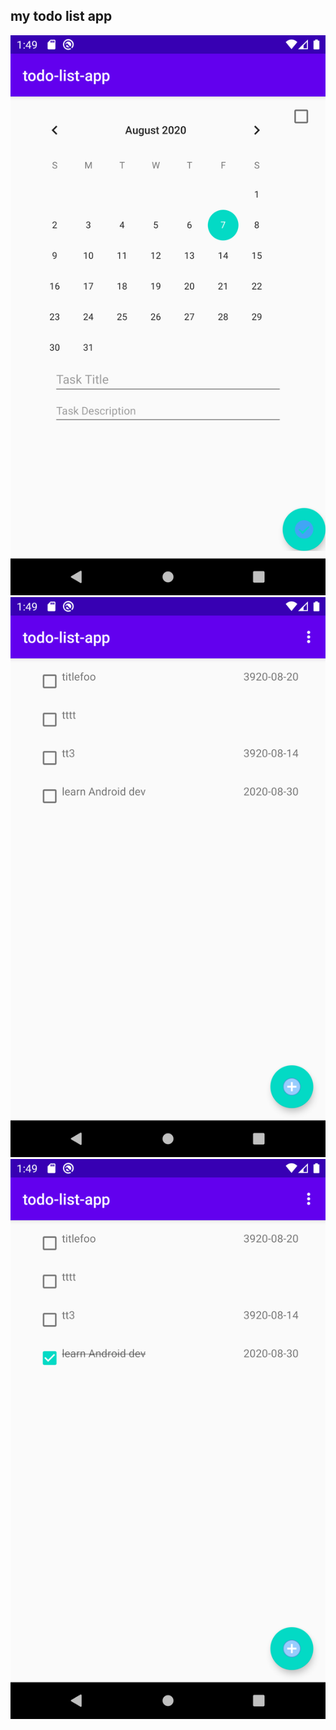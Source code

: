 ## my todo list app


![snapshot](snapshots/create.png)
![snapshot](snapshots/list.png)
![snapshot](snapshots/complete-task.png)
